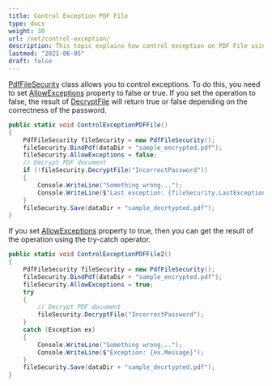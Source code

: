 ```yaml
---
title: Control Exception PDF File
type: docs
weight: 30
url: /net/control-exception/
description: This topic explains how control exception on PDF File using PdfFileSecurity Class Class.
lastmod: "2021-06-05"
draft: false
---
```


[PdfFileSecurity](https://reference.aspose.com/pdf/net/aspose.pdf.facades/pdffilesecurity) class allows you to control exceptions. To do this, you need to set [AllowExceptions](https://reference.aspose.com/pdf/net/aspose.pdf.facades/pdffilesecurity/properties/allowexceptions) property to false or true. If you set the operation to false, the result of [DecryptFile](https://reference.aspose.com/pdf/net/aspose.pdf.facades/pdffilesecurity/methods/decryptfile) will return true or false depending on the correctness of the password. 

```csharp
public static void ControlExceptionPDFFile()
{
    PdfFileSecurity fileSecurity = new PdfFileSecurity();
    fileSecurity.BindPdf(dataDir + "sample_encrypted.pdf");
    fileSecurity.AllowExceptions = false;
    // Decrypt PDF document
    if (!fileSecurity.DecryptFile("IncorrectPassword"))
    {
        Console.WriteLine("Something wrong...");
        Console.WriteLine($"Last exception: {fileSecurity.LastException.Message}");
    }
    fileSecurity.Save(dataDir + "sample_decrtypted.pdf");
}
```

If you set [AllowExceptions](https://reference.aspose.com/pdf/net/aspose.pdf.facades/pdffilesecurity/properties/allowexceptions) property to true, then you can get the result of the operation using the try-catch operator.


```csharp
public static void ControlExceptionPDFFile2()
{
    PdfFileSecurity fileSecurity = new PdfFileSecurity();
    fileSecurity.BindPdf(dataDir + "sample_encrypted.pdf");
    fileSecurity.AllowExceptions = true;
    try
    {
        // Decrypt PDF document
        fileSecurity.DecryptFile("IncorrectPassword");
    }
    catch (Exception ex)
    {
        Console.WriteLine("Something wrong...");
        Console.WriteLine($"Exception: {ex.Message}");
    }
    fileSecurity.Save(dataDir + "sample_decrtypted.pdf");
}
```